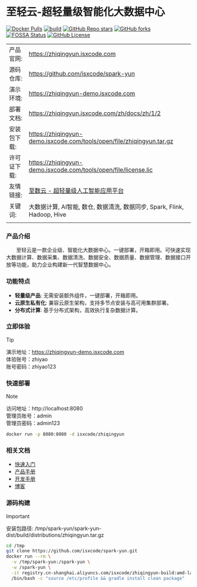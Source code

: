 # 至轻云-超轻量级智能化大数据中心

[![Docker Pulls](https://img.shields.io/docker/pulls/isxcode/zhiqingyun)](https://hub.docker.com/r/isxcode/zhiqingyun)
[![build](https://github.com/isxcode/spark-yun/actions/workflows/build-app.yml/badge.svg?branch=main)](https://github.com/isxcode/spark-yun/actions/workflows/build-app.yml)
[![GitHub Repo stars](https://img.shields.io/github/stars/isxcode/spark-yun)](https://github.com/isxcode/spark-yun)
[![GitHub forks](https://img.shields.io/github/forks/isxcode/spark-yun)](https://github.com/isxcode/spark-yun/fork)
[![FOSSA Status](https://app.fossa.com/api/projects/git%2Bgithub.com%2Fisxcode%2Fspark-yun.svg?type=shield&issueType=license)](https://app.fossa.com/projects/git%2Bgithub.com%2Fisxcode%2Fspark-yun?ref=badge_shield&issueType=license)
[![GitHub License](https://img.shields.io/github/license/isxcode/spark-yun)](https://github.com/isxcode/spark-yun/blob/main/LICENSE)

|        |                                                                       |
|--------|-----------------------------------------------------------------------|
| 产品官网:  | https://zhiqingyun.isxcode.com                                        |
| 源码仓库:  | https://github.com/isxcode/spark-yun                                  |
| 演示环境:  | https://zhiqingyun-demo.isxcode.com                                   |
| 部署文档:  | https://zhiqingyun.isxcode.com/zh/docs/zh/1/2                         |
| 安装包下载: | https://zhiqingyun-demo.isxcode.com/tools/open/file/zhiqingyun.tar.gz |
| 许可证下载: | https://zhiqingyun-demo.isxcode.com/tools/open/file/license.lic       |
| 友情链接:  | [至数云 - 超轻量级人工智能应用平台](https://zhishuyun.isxcode.com)                    |
| 关键词:   | 大数据计算, AI智能, 数仓, 数据清洗, 数据同步, Spark, Flink, Hadoop, Hive               |
|        |                                                                       |

### 产品介绍

&nbsp;&nbsp;&nbsp;&nbsp;&nbsp;&nbsp;&nbsp;至轻云是一款企业级、智能化大数据中心。一键部署，开箱即用。可快速实现大数据计算、数据采集、数据清洗、数据安全、数据质量、数据管理、数据接口开放等功能，助力企业构建新一代智慧数据中心。

### 功能特点

- **轻量级产品**: 无需安装额外组件，一键部署，开箱即用。
- **云原生私有化**: 兼容云原生架构，支持多节点安装与高可用集群部署。
- **分布式计算**: 基于分布式架构，高效执行复杂数据计算。

### 立即体验

> [!TIP]
> 演示地址：https://zhiqingyun-demo.isxcode.com </br>
> 体验账号：zhiyao </br>
> 账号密码：zhiyao123

### 快速部署

> [!NOTE]
> 访问地址：http://localhost:8080 <br/>
> 管理员账号：admin <br/>
> 管理员密码：admin123

```bash
docker run -p 8080:8080 -d isxcode/zhiqingyun
```

### 相关文档

- [快速入门](https://zhiqingyun.isxcode.com/zh/docs/zh/1/0)
- [产品手册](https://zhiqingyun.isxcode.com/zh/docs/zh/2/0)
- [开发手册](https://zhiqingyun.isxcode.com/zh/docs/zh/5/1)
- [博客](https://ispong.isxcode.com/tags/spark/)

### 源码构建

> [!IMPORTANT]
> 安装包路径: /tmp/spark-yun/spark-yun-dist/build/distributions/zhiqingyun.tar.gz

```bash
cd /tmp
git clone https://github.com/isxcode/spark-yun.git
docker run --rm \
  -v /tmp/spark-yun:/spark-yun \
  -w /spark-yun \
  -it registry.cn-shanghai.aliyuncs.com/isxcode/zhiqingyun-build:amd-latest \
  /bin/bash -c "source /etc/profile && gradle install clean package"
```
